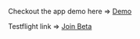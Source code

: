 Checkout the app demo here => [Demo](https://x.com/sourav_bz/status/1894750973295493331)

Testflight link => [Join Beta](https://testflight.apple.com/join/gDfgkKjV)
